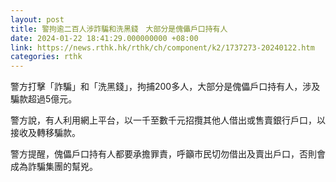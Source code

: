 ```yaml
---
layout: post
title: 警拘逾二百人涉詐騙和洗黑錢　大部分是傀儡戶口持有人
date: 2024-01-22 18:41:29.000000000 +08:00
link: https://news.rthk.hk/rthk/ch/component/k2/1737273-20240122.htm
categories: rthk
---
```


警方打擊「詐騙」和「洗黑錢」，拘捕200多人，大部分是傀儡戶口持有人，涉及騙款超過5億元。

警方說，有人利用網上平台，以一千至數千元招攬其他人借出或售賣銀行戶口，以接收及轉移騙款。 

警方提醒，傀儡戶口持有人都要承擔罪責，呼籲市民切勿借出及賣出戶口，否則會成為詐騙集團的幫兇。
